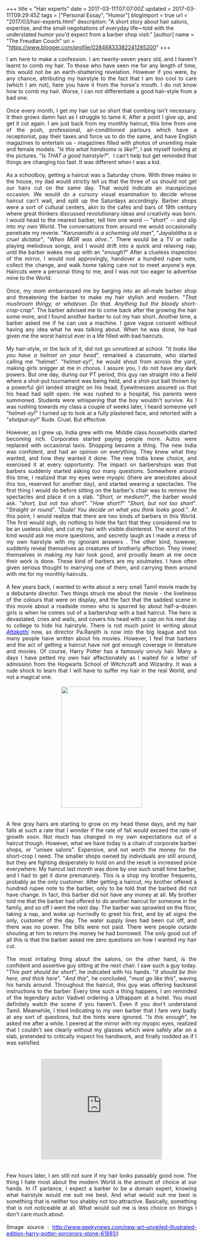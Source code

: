 +++
title = "Hair experts"
date = 2017-03-11T07:07:00Z
updated = 2017-03-11T09:29:45Z
tags = ["Personal Essay", "Humor"]
blogimport = true 
url = "2017/03/hair-experts.html"
description: "A short story about hair salons, expertise, and the small negotiations of everyday life—told with the understated humor you'd expect from a barber shop visit."
[author]
	name = "The Freudian Couch"
	uri = "https://www.blogger.com/profile/02846833382241285200"
+++

<div dir="ltr" style="text-align: left;" trbidi="on">
<div style="text-align: justify;">
I am here to make a confession. I am twenty-seven years old, and I haven't learnt to comb my hair. To those who have seen me for any length of time, this would not be an earth-shattering revelation. However if you were, by any chance, attributing my hairstyle to the fact that I am too cool to care (which I am not), here you have it from the horse's mouth. I do not know how to comb my hair. Worse, I can not differentiate a good hair-style from a bad one.&nbsp;</div>
<div style="text-align: justify;">
<br /></div>
<div style="text-align: justify;">
Once every month, I get my hair cut so short that combing isn't necessary. It then grows damn fast as I struggle to tame it. After a point I give up, and get it cut again. I am just back from my monthly haircut, this time from one of the posh, professional, air-conditioned parlours which have a receptionist, pay their taxes and force us to do the same, and have English magazines to entertain us - magazines filled with photos of unsmiling male and female models. "<i>Is this what handsome is like?</i>", I ask myself looking at the pictures. "<i>Is THAT a good hairstyle?</i>". &nbsp;I can't help but get reminded that things are changing too fast. It was different when I was a kid.</div>
<div style="text-align: justify;">
<br /></div>
<div style="text-align: justify;">
As a schoolboy, getting a haircut was a Saturday chore. With three males in the house, my dad would strictly tell us that the three of us should not get our hairs cut on the same day. That would indicate an inauspicious occasion. We would do a cursory visual examination to decide whose haircut can't wait, and split up the Saturdays accordingly. Barber shops were a sort of cultural centers, akin to the cafes and bars of 19th century where great thinkers discussed revolutionary ideas and creativity was born. I would head to the nearest barber, tell him one word -- "short" -- and slip into my own World. The conversations from around me would occasionally penetrate my reverie. "<i>Karunanidhi is a scheming old man</i>", "<i>Jayalalitha is a cruel dictator</i>", "<i>When MGR was alive..</i>". There would be a TV or radio playing melodious songs, and I would drift into a quick and relaxing nap, until the barber wakes me up with an "<i>enough?</i>" After a clueless inspection of the mirror, I would nod approvingly, handover a hundred rupee note, collect the change, and walk home taking care not to meet anyone's eye. Haircuts were a personal thing to me, and I was not too eager to advertise mine to the World.</div>
<div style="text-align: justify;">
<br /></div>
<div style="text-align: justify;">
Once, my mom embarrassed me by barging into an all-male barber shop and threatening the barber to make my hair stylish and modern. "<i>That mushroom thingy, or whatever. Do that. Anything but the bloody short-crop-crap</i>". The barber advised me to come back after the growing the hair some more, and I found another barber to cut my hair short. Another time, a barber asked me if he can use a machine. I gave vague consent without having any idea what he was talking about. When he was done, he had given me the worst haircut ever in a life filled with bad haircuts.</div>
<div style="text-align: justify;">
<br /></div>
<div style="text-align: justify;">
My hair-style, or the lack of it, did not go unnoticed at school. "<i>It looks like you have a helmet on your head</i>", remarked a classmate, who started calling me "helmet". "<i>helmet-ey!</i>", he would shout from across the yard, making girls snigger at me in chorus. I assure you, I do not have any dark powers. But one day, during our PT period, this guy ran straight into a field where a shot-put tournament was being held, and a shot-put ball thrown by a powerful girl landed straight on his head. Eyewitnesses assured us that his head had split open. He was rushed to a hospital, his parents were summoned. Students were whispering that the boy wouldn't survive. As I was rushing towards my class a couple of weeks later, I heard someone yell "<i>helmet-ey!</i>" I turned up to look at a fully plastered face, and retorted with a "<i>shotput-ey!</i>" Rude. Cruel. But effective.</div>
<div style="text-align: justify;">
<br /></div>
<div style="text-align: justify;">
However, as I grew up, India grew with me. Middle class households started becoming rich. Corporates started paying people more. Autos were replaced with occasional taxis. Shopping became a thing. The new India was confident, and had an opinion on everything. They knew what they wanted, and how they wanted it done. The new India knew choice, and exercised it at every opportunity. The impact on barbershops was that barbers suddenly started asking too many questions. Somewhere around this time, I realized that my eyes were myopic (there are anecdotes about this too, reserved for another day), and started wearing a spectacles. The first thing I would do before sitting on the barber's chair was to remove the spectacles and place it on a slab. "<i>Short, or medium?</i>", the barber would ask. "<i>short, but not too short</i>". "<i>How short?</i>" "<i>Short, but not too short</i>". "<i>Straight or round</i>". "<i>Dude! You decide on what you think looks good.</i>". At this point, I would realize that there are two kinds of barbers in this World. The first would sigh, do nothing to hide the fact that they considered me to be an useless idiot, and cut my hair with visible disinterest. The worst of this kind would ask me more questions, and secretly laugh as I made a mess of my own hairstyle with my ignorant answers . The other kind, however, suddenly reveal themselves as creatures of brotherly affection. They invest themselves in making my hair look good, and proudly beam at me once their work is done. These kind of barbers are my soulmates. I have often given serious thought to marrying one of them, and carrying them around with me for my monthly haircuts.&nbsp;</div>
<div style="text-align: justify;">
<br /></div>
<div style="text-align: justify;">
A few years back, I wanted to write about a very small Tamil movie made by a debutante director. Two things struck me about the movie - the liveliness of the colours that were on display, and the fact that the saddest scene in this movie about a roadside romeo who is spurred by about half-a-dozen girls is when he comes out of a barbershop with a bad haircut. The hero is devastated, cries and wails, and covers his head with a cap on his next day to college to hide his hairstyle. There is not much point in writing about <i><a href="https://www.youtube.com/watch?v=ahmdb6yKfaU" target="_blank"><span style="color: blue;">Attakathi</span></a></i> now, as director Pa.Ranjith is now into the big league and too many people have written about his movies. However, I feel that barbers and the act of getting a haircut have not got enough coverage in literature and movies. Of course, Harry Potter has a famously unruly hair. Many a days I have petted my own hair affectionately as I waited for a letter of admission from the Hogwarts School of Witchcraft and Wizardry. It was a rude shock to learn that I will have to suffer my hair in the real World, and not a magical one.&nbsp;</div>
<div style="text-align: justify;">
<br /></div>
<div class="separator" style="clear: both; text-align: center;">
<a href="https://blogger.googleusercontent.com/img/b/R29vZ2xl/AVvXsEhpZiNsJOaDmk1Pm00RoelPXzk9DpMu65CCx821mFy-qpdzd6SdN_D5dG-1ouYXSTf8vxhF79AIZ2p2zFbSozOR70fUiYpeUkQVrMHH5FQkhmitzG5CZ66xAF-6XULjZEZKsbOiCj5XJRri/s1600/harry-illustration-.jpg" imageanchor="1" style="margin-left: 1em; margin-right: 1em;"><img border="0" height="320" src="https://blogger.googleusercontent.com/img/b/R29vZ2xl/AVvXsEhpZiNsJOaDmk1Pm00RoelPXzk9DpMu65CCx821mFy-qpdzd6SdN_D5dG-1ouYXSTf8vxhF79AIZ2p2zFbSozOR70fUiYpeUkQVrMHH5FQkhmitzG5CZ66xAF-6XULjZEZKsbOiCj5XJRri/s320/harry-illustration-.jpg" width="214" /></a></div>
<div style="text-align: justify;">
<br /></div>
<div style="text-align: justify;">
<br /></div>
<div style="text-align: justify;">
A few gray hairs are starting to grow on my head these days, and my hair falls at such a rate that I wonder if the rate of fall would exceed the rate of growth soon. Not much has changed in my own expectations out of a haircut though. However, what we have today is a chain of corporate barber shops, or "unisex salons". Expensive, and not worth the money for the short-crop I need. The smaller shops owned by individuals are still around, but they are fighting desperately to hold on and the result is increased price everywhere. My haircut last month was done by one such small time barber, and I had to get it done prematurely. This is a shop my brother frequents, probably as the only customer. After getting a haircut, my brother offered a hundred rupee note to the barber, only to be told that the barbed did not have change. In fact, this barber did not have any money at all. My brother told me that the barber had offered to do another haircut for someone in the family, and so off I went the next day. The barber was sprawled on the floor, taking a nap, and woke up hurriedly to greet his first, and by all signs the only, customer of the day. The water supply lines had been cut off, and there was no power. The bills were not paid. There were people outside shouting at him to return the money he had borrowed. The only good out of all this is that the barber asked me zero questions on how I wanted my hair cut.&nbsp;</div>
<div style="text-align: justify;">
<br /></div>
<div style="text-align: justify;">
The most irritating thing about the salons, on the other hand, is the confident and assertive guy sitting at the next chair. I saw such a guy today. "<i>This part should be short</i>", he indicated with his hands. "<i>It should be thin here, and thick here</i>". "<i>And this</i>", he concluded, "<i>must go like this</i>", waving his hands around. Throughout the haircut, this guy was offering backseat instructions to the barber. Every time such a thing happens, I am reminded of the legendary actor Vadivel ordering a Uthappam at a hotel. You must definitely watch the scene if you haven't. Even if you don't understand Tamil. Meanwhile, I tried indicating to my own barber that I fare very badly at any sort of questions, but the hints were ignored. "<i>Is this enough</i>", he asked me after a while. I peered at the mirror with my myopic eyes, realized that I couldn't see clearly without my glasses which were safely afar on a slab, pretended to critically inspect his handiwork, and finally nodded as if I was satisfied.</div>
<div style="text-align: justify;">
<br /></div>
<div style="text-align: justify;">
<br /></div>
<div class="separator" style="clear: both; text-align: center;">
<iframe allowfullscreen="" class="YOUTUBE-iframe-video" data-thumbnail-src="https://i.ytimg.com/vi/Ltor26JiX3E/0.jpg" frameborder="0" height="266" src="https://www.youtube.com/embed/Ltor26JiX3E?feature=player_embedded" width="320"></iframe></div>
<br />
<br />
<div style="text-align: justify;">
Few hours later, I am still not sure if my hair looks passably good now. The thing I hate most about the modern World is the amount of choice at our hands. In IT parlance, I expect a barber to be a domain expert, knowing what hairstyle would me suit me best. And what would suit me best is something that is neither too shabby not too attractive. Basically, something that is not noticeable at all. What would suit me is less choice on things I don't care much about.</div>
<div style="text-align: justify;">
<br /></div>
<div style="text-align: justify;">
(Image source : <a href="http://www.geekynews.com/new-art-unveiled-illustrated-edition-harry-potter-sorcerors-stone-61881/"><span style="color: blue;">http://www.geekynews.com/new-art-unveiled-illustrated-edition-harry-potter-sorcerors-stone-61881/</span></a>)</div>
</div>

